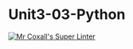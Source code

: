 # Unit3-03-Python
[![Mr Coxall's Super Linter](https://github.com/ICS3C-Programming-EnochA/Unit2-04-Python/workflows/Mr%20Coxall's%20Super%20Linter/badge.svg)](https://github.com/ICS3C-Programming-EnochA/Unit2-04-Python/actions/)

